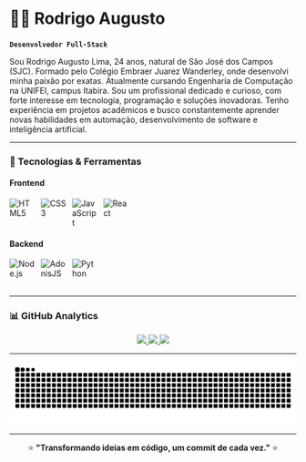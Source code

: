 # 🧑‍💻 Rodrigo Augusto 

**`Desenvolvedor Full-Stack`**

Sou Rodrigo Augusto Lima, 24 anos, natural de São José dos Campos (SJC). Formado pelo Colégio Embraer Juarez Wanderley, onde desenvolvi minha paixão por exatas. Atualmente cursando Engenharia de Computação na UNIFEI, campus Itabira. Sou um profissional dedicado e curioso, com forte interesse em tecnologia, programação e soluções inovadoras. Tenho experiência em projetos acadêmicos e busco constantemente aprender novas habilidades em automação, desenvolvimento de software e inteligência artificial.

---

### 🚀 Tecnologias & Ferramentas

#### **Frontend**
<img align="left" alt="HTML5" title="HTML5" width="45px" style="padding-right: 10px;" src="https://cdn.jsdelivr.net/gh/devicons/devicon@latest/icons/html5/html5-original.svg" />
<img align="left" alt="CSS3" title="CSS3" width="45px" style="padding-right: 10px;" src="https://cdn.jsdelivr.net/gh/devicons/devicon@latest/icons/css3/css3-original.svg" />
<img align="left" alt="JavaScript" title="JavaScript" width="45px" style="padding-right: 10px;" src="https://cdn.jsdelivr.net/gh/devicons/devicon@latest/icons/javascript/javascript-original.svg" />
<img align="left" alt="React" title="React" width="45px" style="padding-right: 10px;" src="https://cdn.jsdelivr.net/gh/devicons/devicon@latest/icons/react/react-original.svg" />
<br/>
<br/>
<br/>

#### **Backend**
<img align="left" alt="Node.js" title="Node.js" width="45px" style="padding-right: 10px;" src="https://cdn.jsdelivr.net/gh/devicons/devicon@latest/icons/nodejs/nodejs-original.svg" />
<img align="left" alt="AdonisJS" title="AdonisJS" width="45px" style="padding-right: 10px;" src="https://cdn.jsdelivr.net/gh/devicons/devicon@latest/icons/adonisjs/adonisjs-original.svg" />
<img align="left" alt="Python" title="Python" width="45px" style="padding-right: 10px;" src="https://cdn.jsdelivr.net/gh/devicons/devicon@latest/icons/python/python-original.svg" />
<br/>
<br/>
<br/>

---

### 📊 GitHub Analytics

<div align="center">

<a href="https://github.com/RodrigoLima30">
  <img height="165em" src="https://github-readme-stats.vercel.app/api?username=RodrigoLima30&show_icons=true&theme=radical&hide_border=true&bg_color=0D1117&title_color=58A6FF&icon_color=1F6FEB" />
  <img height="165em" src="https://github-readme-stats.vercel.app/api/top-langs/?username=RodrigoLima30&theme=radical&layout=compact&hide_border=true&bg_color=0D1117&title_color=58A6FF&langs_count=6" />
</a>

<img height="165em" src="https://github-readme-streak-stats.herokuapp.com/?user=RodrigoLima30&theme=radical&hide_border=true&background=0D1117" />

</div>

---

<div align="center">

![Snake animation](https://github.com/RodrigoLima30/RodrigoLima30/blob/output/github-contribution-grid-snake.svg)

</div>

---

<div align="center">

⭐ **"Transformando ideias em código, um commit de cada vez."** ⭐

</div>
